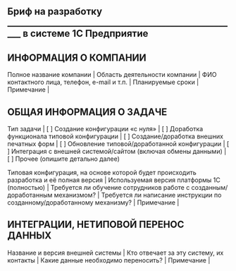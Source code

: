 ## Бриф на разработку _____________________________________________________ в системе 1С Предприятие

## ИНФОРМАЦИЯ О КОМПАНИИ

Полное название компании | 
Область деятельности компании | 
ФИО контактного лица, телефон, e-mail и т.п. | 
Планируемые сроки | 
Примечание | 

## ОБЩАЯ ИНФОРМАЦИЯ О ЗАДАЧЕ

Тип задачи  | [ ] Создание конфигурации «с нуля»
			| [ ] Доработка функционала типовой конфигурации
			| [ ] Создание/доработка внешних печатных форм
			| [ ] Обновление типовой/доработанной конфигурации
			| [ ] Интеграция с внешней системой/сайтом (включая обмены данными)
			| [ ] Прочее (опишите детально далее)

Типовая конфигурация, на основе которой будет происходить разработка и её полная версия | 
Используемая версия платформы 1С (полностью) | 
Требуется ли обучение сотрудников работе с созданным/доработанным механизмом? | 
Требуется ли написание инструкции по созданному/доработанному механизму? | 
Примечание | 

## ИНТЕГРАЦИИ, НЕТИПОВОЙ ПЕРЕНОС ДАННЫХ

Название и версия внешней системы | 
Кто отвечает за эту систему, их контакты | 
Какие данные необходимо переносить? | 
Примечание | 
